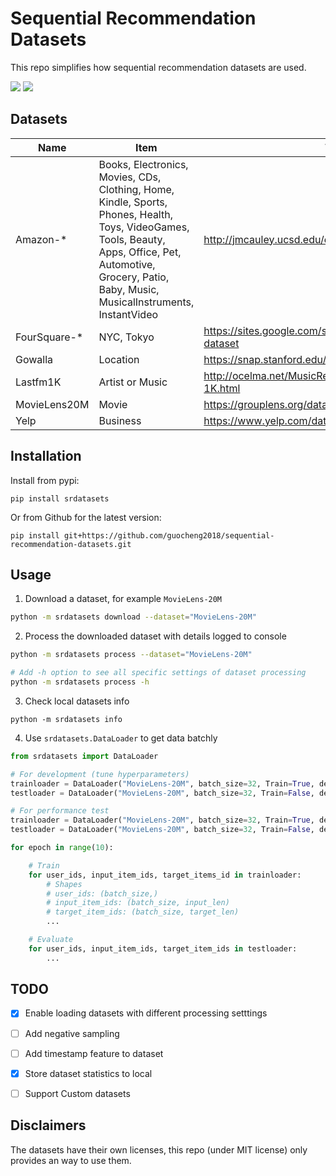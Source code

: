 # Sequential Recommendation Datasets
This repo simplifies how sequential recommendation datasets are used.
<p>
    <img src="https://img.shields.io/badge/pandas->=0.24-brightgreen?style=flat-square"/>
    <img src="https://img.shields.io/badge/python->=3.5-brightgreen?style=flat-square"/>
</p>

## Datasets
Name | Item | Website
---- | ---- | -------
Amazon-* | Books, Electronics, Movies, CDs, Clothing, Home, Kindle, Sports, Phones, Health, Toys, VideoGames, Tools, Beauty, Apps, Office, Pet, Automotive, Grocery, Patio, Baby, Music, MusicalInstruments, InstantVideo| http://jmcauley.ucsd.edu/data/amazon/
FourSquare-* | NYC, Tokyo | https://sites.google.com/site/yangdingqi/home/foursquare-dataset
Gowalla | Location | https://snap.stanford.edu/data/loc-Gowalla.html
Lastfm1K | Artist or Music | http://ocelma.net/MusicRecommendationDataset/lastfm-1K.html
MovieLens20M | Movie | https://grouplens.org/datasets/movielens/
Yelp | Business | https://www.yelp.com/dataset

## Installation
Install from pypi:
```
pip install srdatasets
```
Or from Github for the latest version:
```
pip install git+https://github.com/guocheng2018/sequential-recommendation-datasets.git
```

## Usage

1. Download a dataset, for example `MovieLens-20M`
```bash
python -m srdatasets download --dataset="MovieLens-20M"
```
2. Process the downloaded dataset with details logged to console
```bash
python -m srdatasets process --dataset="MovieLens-20M"

# Add -h option to see all specific settings of dataset processing
python -m srdatasets process -h
```
3. Check local datasets info
```
python -m srdatasets info
```
4. Use `srdatasets.DataLoader` to get data batchly
```python
from srdatasets import DataLoader

# For development (tune hyperparameters)
trainloader = DataLoader("MovieLens-20M", batch_size=32, Train=True, development=True)
testloader = DataLoader("MovieLens-20M", batch_size=32, Train=False, development=True)

# For performance test
trainloader = DataLoader("MovieLens-20M", batch_size=32, Train=True, development=False)
testloader = DataLoader("MovieLens-20M", batch_size=32, Train=False, development=False)

for epoch in range(10):

    # Train
    for user_ids, input_item_ids, target_items_id in trainloader:
        # Shapes
        # user_ids: (batch_size,)
        # input_item_ids: (batch_size, input_len)
        # target_item_ids: (batch_size, target_len)
        ...

    # Evaluate
    for user_ids, input_item_ids, target_item_ids in testloader:
        ...
```

## TODO
- [x] Enable loading datasets with different processing setttings
- [ ] Add negative sampling
- [ ] Add timestamp feature to dataset
- [x] Store dataset statistics to local
- [ ] Support Custom datasets


## Disclaimers
The datasets have their own licenses, this repo (under MIT license) only provides an way to use them.